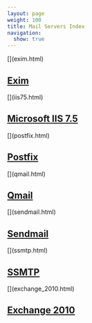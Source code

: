 ```yaml
---
layout: page
weight: 100
title: Mail Servers Index
navigation:
  show: true
---
```


<div markdown="1" class="row-fluid">
<div markdown="1" class="span4 well callout">
[<span class="pull-right framework-icon framework-iconexim"></span>](exim.html)

[Exim](exim.html)
-----------------

</div>
<div markdown="1" class="span4 well callout">
[<span class="pull-right framework-icon framework-iconmicrosoft"></span>](iis75.html)

[Microsoft IIS 7.5](iis75.html)
-------------------------------

</div>
<div markdown="1" class="span4 well callout">
[<span class="pull-right framework-icon framework-iconpostfix"></span>](postfix.html)

[Postfix](postfix.html)
-----------------------

</div>
</div>
<div markdown="1" class="row-fluid">
<div markdown="1" class="span4 well callout">
[<span class="pull-right framework-icon framework-iconqmail"></span>](qmail.html)

[Qmail](qmail.html)
-------------------

</div>
<div markdown="1" class="span4 well callout">
[<span class="pull-right framework-icon framework-iconsendmail"></span>](sendmail.html)

[Sendmail](sendmail.html)
-------------------------

</div>
<div markdown="1" class="span4 well callout">
[<span class="pull-right framework-icon framework-iconssmtp"></span>](ssmtp.html)

[SSMTP](ssmtp.html)
-------------------

</div>
</div>
<div markdown="1" class="row-fluid">
<div markdown="1" class="span4 well callout">
[<span class="pull-right framework-icon framework-iconmicrosoft"></span>](exchange_2010.html)

[Exchange 2010](exchange_2010.html)
-----------------------------------

</div>
</div>

